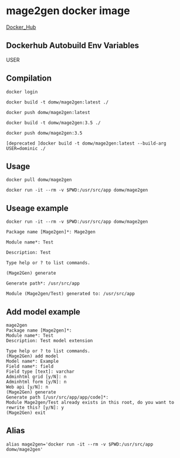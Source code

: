 # mage2gen docker image 

[Docker_Hub](https://hub.docker.com/r/domw/mage2gen)

## Dockerhub Autobuild Env Variables

USER

## Compilation

    docker login

    docker build -t domw/mage2gen:latest ./

    docker push domw/mage2gen:latest

    docker build -t domw/mage2gen:3.5 ./

    docker push domw/mage2gen:3.5

    [deprecated ]docker build -t domw/mage2gen:latest --build-arg USER=dominic ./
    
## Usage
    
    docker pull domw/mage2gen
    
    docker run -it --rm -v $PWD:/usr/src/app domw/mage2gen
    
## Useage example

    docker run -it --rm -v $PWD:/usr/src/app domw/mage2gen
    
    Package name [Mage2gen]*: Mage2gen

    Module name*: Test

    Description: Test

    Type help or ? to list commands.

    (Mage2Gen) generate

    Generate path*: /usr/src/app
    
    Module (Mage2gen/Test) generated to: /usr/src/app
    

## Add model example

    mage2gen
    Package name [Mage2gen]*: 
    Module name*: Test
    Description: Test model extension

    Type help or ? to list commands.
    (Mage2Gen) add model
    Model name*: Example
    Field name*: field
    Field type [text]: varchar
    Adminhtml grid [y/N]: n
    Adminhtml form [y/N]: n
    Web api [y/N]: n
    (Mage2Gen) generate
    Generate path [/usr/src/app/app/code]*: 
    Module Mage2gen/Test already exists in this root, do you want to rewrite this? [y/N]: y
    (Mage2Gen) exit

## Alias

    alias mage2gen='docker run -it --rm -v $PWD:/usr/src/app domw/mage2gen'